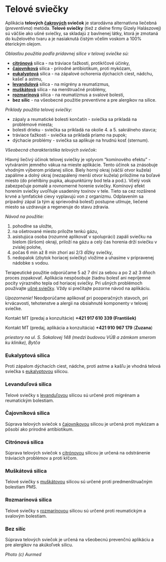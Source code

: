 Telové sviečky
==============

Aplikácia **telových
[čakrových](../cakry/ "čakry viac info")
sviečok** je starodávna alternatívna liečebná (*preventívna*) metóda. **Telové
sviečky** (tiež z dielne firmy Gizely Halászovej) sú väčšie ako ušné sviečky, sa
skladajú z bavlnenej látky, ktorá je zmotaná do kuželového tvaru a je nasiaknutá
čistým včelím voskom a 100% éterickým olejom.

*Oblasťou použitia podľa prídavnej silice v telovej sviečke sú:*

* **[citrónová](../bylinky/citronovnik)** silica - na tráviace ťažkosti, protikŕčové účinky,
* **[čajovníková](../bylinky/cajovnik-cinsky)** silica - prírodné antibiotikum, proti mykózam,
* **[eukalyptová](../bylinky/eukalyptus)** silica - na zápalové ochorenia dýchacích ciest, nádchu, kašeľ a astmu,
* **[levandulová](../bylinky/levandula-lekarska)** silica - na migrény a reumatizmus,
* **[muškátová](../bylinky/muskat)** silica - na menštruačné problémy,
* **[rozmarínová](../bylinky/rozmarin-lekarsky)** silica - na reumatizmus a svalové bolesti,
* **bez silíc** - na všeobecné použitie preventívne a pre alergikov na silice.

*Príklady použitia telovej sviečky:*

* zápaly a reumatické bolesti končatín - sviečka sa prikladá na problémové miesta;
* bolesti drieku - sviečka sa prikladá na okolie 4. a 5. sakrálneho stavca;
* tráviace ťažkosti - sviečka sa prikladá priamo na pupok;
* dýchacie problémy - sviečka sa aplikuje na hrudnú kosť (sternum).

*Všeobecná charakteristika telových sviečok*:

Hlavný liečivý účinok telovej sviečky je vplyvom “komínového efektu” -
vytváraním jemného vákua na mieste aplikácie. Tento účinok sa znásobuje vhodným
výberom pridanej silice. Biely horný okraj (väčší otvor kužela) zapálime a dolný
okraj (nezapálený menší otvor kužela) priložíme na boľavé miesto (do priehlbiny
pupka, akupunktúrny bod tela a pod.). Včelý vosk zabezpečuje pomalé a rovnomerné
horenie sviečky. Komínový efekt horením sviečky uvoľňuje usadeniny toxínov v
tele. Tieto sa cez rozšírené krvné a lymfatické cievy vyplavujú von z organizmu.
Odplavením sa prípadný zápal (a tým aj sprievodná bolesť) postupne utlmuje,
liečené miesto sa uzdravuje a regeneruje do stavu zdravia.

*Návod na použitie:*

1. pohodlne sa uložte,
2. na ošetrované miesto priložte tenkú gázu,
3. asistujúca osoba (rozumné aplikovať v spolupráci) zapáli sviečku na bielom (širšom) okraji, priloží na gázu a celý čas horenia drží sviečku v zvislej polohe,
4. počas 6 min až 8 min zhorí asi 2/3 dĺžky sviečky,
5. nedopalok (zbytok horiacej sviečky) vložíme a uhasíme v pripravenej nádobke s vodou.

Terapeutické použitie odporúčame 5 až 7 dní za sebou a po 2 až 3 dňoch proces
zopakovať. Aplikácia nespôsobuje žiadnu bolesť ani nepríjemné pocity výrazného
tepla od horiacej sviečky. Pri ušných problémoch používajte [ušné
sviečky](usne-sviecky). Vždy si prečítajte
pozorne návod na aplikáciu.

*Upozornenie!* Neodporúčame aplikovať pri pooperačných stavoch, pri krvácavosti,
tehotenstve a alergii na obsiahnuté komponenty v telovej sviečke.

Kontakt MT (predaj a konzultácie) **+421 917 610 339 (František)**

Kontakt MT (predaj, aplikácia a konzultácia) **+421 910 967 179** (**Zuzana**)

*priestory na ul. S. Sakalovej 148 (medzi budovou VÚB a zámkom smerom ku
klinike), Bytča*

### Eukalyptová silica

Proti zápalom dýchacích ciest, nádche, proti astme a kašľu je vhodná telová
sviečka s [eukalyptovou](../bylinky/eukalyptus) silicou.

### Levanduľová silica

Telové sviečky s [levanduľovou](../bylinky/levandula-lekarska)
silicou sú určené proti migrénam a reumatickým bolestiam.

### Čajovníková silica

Súprava telových sviečok s
[čajovníkovou](../bylinky/cajovnik-cinsky) silicou je určená proti
mykózam a pôsobí ako prírodné antibiotikum.

### Citrónová silica

Súprava telových sviečok s [citrónovou](../bylinky/citronovnik)
silicou je určená na odstránenie tráviacich problémov a proti kŕčom.

### Muškátová silica

Telové sviečky s [muškátovou](../bylinky/muskat) silicou sú určené
proti predmenštruačným bolestiam PMS.

### Rozmarínová silica

Telové sviečky s [rozmarínovou](../bylinky/rozmarin-lekarsky)
silicou sú určené proti reumatickým a svalovým bolestiam.

### Bez silíc

Súprava telových sviečok je určená na všeobecnú prevenčnú aplikáciu a pre
alergikov na akúkoľvek silicu.

*Photo (c) Aurmed*
